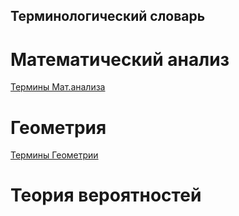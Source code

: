 ## Терминологический словарь

# Математический анализ

[Термины Мат.анализа](MAnalisis.md)

# Геометрия

[Термины Геометрии](Geometry.md)

# Теория вероятностей